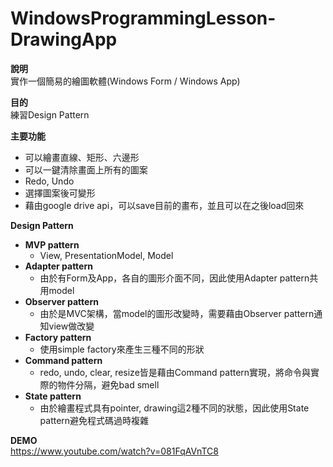 # WindowsProgrammingLesson-DrawingApp
**說明**<br>
實作一個簡易的繪圖軟體(Windows Form / Windows App)

**目的**<br>
練習Design Pattern

**主要功能**<br>
* 可以繪畫直線、矩形、六邊形
* 可以一鍵清除畫面上所有的圖案
* Redo, Undo
* 選擇圖案後可變形
* 藉由google drive api，可以save目前的畫布，並且可以在之後load回來

**Design Pattern**<br>
* **MVP pattern**
  * View, PresentationModel, Model
* **Adapter pattern**
  * 由於有Form及App，各自的圖形介面不同，因此使用Adapter pattern共用model
* **Observer pattern**
  * 由於是MVC架構，當model的圖形改變時，需要藉由Observer pattern通知view做改變
* **Factory pattern**
  * 使用simple factory來產生三種不同的形狀
* **Command pattern**
  * redo, undo, clear, resize皆是藉由Command pattern實現，將命令與實際的物件分隔，避免bad smell
* **State pattern**
  * 由於繪畫程式具有pointer, drawing這2種不同的狀態，因此使用State pattern避免程式碼過時複雜

  
**DEMO**<br>
https://www.youtube.com/watch?v=081FqAVnTC8
